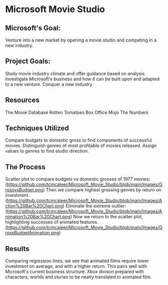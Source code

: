 # Microsoft Movie Studio
 
## Microsoft's Goal:

Venture into a new market by opening a movie studio and competing in a new industry.

## Project Goals:

Study movie industry climate and offer guidance based on analysis.
Investigate Microsoft's business and how it can be built upon and adapted to a new venture.
Conquer a new industry.

## Resources

The Movie Database
Rotten Tomatoes
Box Office Mojo
The Numbers

## Techniques Utilized

Compare budgets to domestic gross to find components of successful movies.
Distinguish genres of most profitable of movies released.
Assign values to genres to find studio direction.

## The Process

Scatter plot to compare budgets vs domestic grosses of 1977 movies:
(https://github.com/tcmcaleer/Microsoft_Movie_Studio/blob/main/Images/GrossvsBudget.png)
Then we compare highest grossing genres by return on investment.
(https://github.com/tcmcaleer/Microsoft_Movie_Studio/blob/main/Images/Action%20Bar%20Chart.png)
Eliminate the extreme outlier:
(https://github.com/tcmcaleer/Microsoft_Movie_Studio/blob/main/Images/Animation%20Bar%20Chart.png)
Now we return to the scatter plot, highlighting successes of animated features.
(https://github.com/tcmcaleer/Microsoft_Movie_Studio/blob/main/Images/GrossBudgetAnimation.png)
## Results

Comparing regression lines, we see that animated films require lower investment on average, and with a higher return.
This pairs well with Microsoft's current business structure.
Xbox divison prepared with characters, worlds and stories to be neatly translated to animated film.